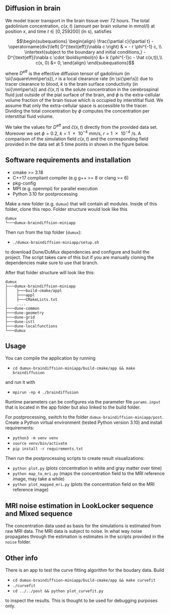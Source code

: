 Diffusion in brain
-------------------

We model tracer transport in the brain tissue over 72 hours. The total gadolinium concentration, $c(x, t)$ (amount per brain volume in mmol/l) at position $x$, and time $t \in [0, 259200]$ (in s), satisfies

```math
\begin{subequations}
\begin{align}
    \frac{\partial c}{\partial t} - \operatorname{div}\left( D^{\text{eff}}\nabla c \right)  & = - r \phi^{-1} c, \\
\intertext{subject to the boundary and initial conditions,}
    -D^{\text{eff}}\nabla c \cdot \boldsymbol{n} &= k (\phi^{-1}c - \hat c(x,t)),\\
    c(x, 0) &= 0,
\end{align}
\end{subequations}
```

where $D^\text{eff}$ is the effective diffusion tensor of gadolinium (in \si{\square\mm\per\s}), $r$ is a local clearance rate (in \si{\per\s}) due to tracer clearance to blood, $k$ is the brain surface conductivity (in \si{\mm\per\s}) and $\hat c (x,t)$ is the solute concentration in the cerebrospinal fluid just outside of the pial surface of the brain, and $\phi$ is the extra-cellular volume fraction of the brain tissue which is occupied by interstitial fluid. We assume that only the extra-cellular space is accessible to the tracer. Dividing the total concentration by $\phi$ computes the concentration per interstitial fluid volume.

We take the values for $D^\text{eff}$ and $\hat{c}(x,t)$ directly from the provided data set. Moreover we set $\phi = 0.2$, $k = \SI{1e-4}{\mm\per\s}$, $r = \SI{1e-4}{\per\s}$. A comparison of the simulation field $c(x,t)$ and the corresponding field provided in the data set at 5 time points in shown in the figure below.

Software requirements and installation
----------------------------------------

* cmake >= 3.18
* C++17 compliant compiler (e.g g++ >= 8 or clang >= 6)
* pkg-config
* MPI (e.g. openmpi) for parallel execution
* Python 3.10 for postprocessing

Make a new folder (e.g. `dumux`) that will contain all modules.
Inside of this folder, clone this repo.
Folder structure would look like this

```
dumux
└───dumux-braindiffsion-miniapp
```

Then run from the top folder (`dumux`):

* `./dumux-braindiffsion-miniapp/setup.sh`

to download Dune/DuMux dependencies and configure and build the project.
The script takes care of this but if you are manually cloning the dependencies
make sure to use that branch.

After that folder structure will look like this:

```
dumux
├───dumux-braindiffsion-miniapp
│    ├───build-cmake/appl
│    ├───appl
│    ├───CMakeLists.txt
│    ....
├───dune-common
├───dune-geometry
├───dune-grid
├───dune-istl
├───dune-localfunctions
└───dumux
```

Usage
----------

You can compile the application by running

* `cd dumux-braindiffsion-miniapp/build-cmake/app && make braindiffusion`

and run it with

* `mpirun -np 4 ./braindiffusion`

Runtime parameters can be configures via the parameter file `params.input`
that is located in the app folder but also linked to the build folder.

For postprocessing, switch to the folder `dumux-braindiffsion-miniapp/post`.
Create a Python virtual environment (tested Python version 3.10) and install requirements:

* `python3 -m venv venv`
* `source venv/bin/activate`
* `pip install -r requirements.txt`

Then run the postprocessing scripts to create result visualizations:

* `python plot.py` (plots concentration in white and gray matter over time)
* `python map_to_mri.py` (maps the concentration field to the MRI reference image, may take a while)
* `python plot_mapped_mri.py` (plots the concentration field on the MRI reference image)

MRI noise estimation in LookLocker sequence and Mixed sequence
----------------------------------------------------------------

The concentration data used as basis for the simulations is estimated from raw MRI data.
The MRI data is subject to noise. In what way noise propagates through the estimation
is estimates in the scripts provided in the `noise` folder.


Other info
----------

There is an app to test the curve fitting algorithm for the boudary data. Build

* `cd dumux-braindiffsion-miniapp/build-cmake/app && make curvefit`
* `./curvefit`
* `cd ../../post && python plot_curvefit.py`

to inspect the results. This is thought to be used for debugging purposes only.
